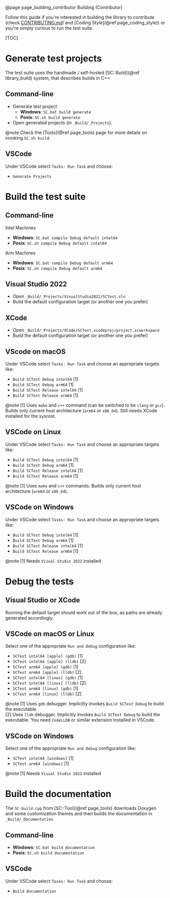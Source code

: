 @page page_building_contributor Building (Contributor)

Follow this guide if you're interested in building the library to contribute (check [CONTRIBUTING.md](https://github.com/Pagghiu/SaneCppLibraries/blob/main/CONTRIBUTING.md)! and [Coding Style](@ref page_coding_style)) or you're simply curious to run the test suite.

[TOC]

# Generate test projects

The test suite uses the handmade / self-hosted [SC::Build](@ref library_build) system, that describes builds in C++

## Command-line
- Generate test project
    - **Windows**: `SC.bat build generate`
    - **Posix**: `SC.sh build generate`
- Open generated projects (in `_Build/_Projects`). 

@note Check the [Tools](@ref page_tools) page for more details on invoking `SC.sh build`.

## VSCode

Under VSCode select `Tasks: Run Task` and choose:
- `Generate Projects`

# Build the test suite

## Command-line

Intel Machines
- **Windows**: `SC.bat compile Debug default intel64`
- **Posix**: `SC.sh compile Debug default intel64`

Arm Machines
- **Windows**: `SC.bat compile Debug default arm64`
- **Posix**: `SC.sh compile Debug default arm64`

## Visual Studio 2022
- Open `_Build/_Projects/VisualStudio2022/SCTest.sln` 
- Build the default configuration target (or another one you prefer)

## XCode
- Open `_Build/_Projects/XCode/SCTest.xcodeproj/project.xcworkspace` 
- Build the default configuration target (or another one you prefer)

## VScode on macOS
Under VSCode select `Tasks: Run Task` and choose an appropriate targets like:
- `Build SCTest Debug intel64` [1]
- `Build SCTest Debug arm64` [1]
- `Build SCTest Release intel64` [1]
- `Build SCTest Release arm64` [1]

@note
[1] Uses `make` and `c++` command (can be switched to be `clang` or `gcc`). Builds only current host architecture (`arm64` or `x86_64`). Still needs XCode installed for the sysroot.  

## VSCode on Linux
Under VSCode select `Tasks: Run Task` and choose an appropriate targets like:
- `Build SCTest Debug intel64` [1]
- `Build SCTest Debug arm64` [1]
- `Build SCTest Release intel64` [1]
- `Build SCTest Release arm64` [1]

@note
[1] Uses `make` and `c++` commands. Builds only current host architecture (`arm64` or `x86_64`).

## VSCode on Windows
Under VSCode select `Tasks: Run Task` and choose an appropriate targets like:
- `Build SCTest Debug intel64` [1]
- `Build SCTest Debug arm64` [1]
- `Build SCTest Release intel64` [1]
- `Build SCTest Release arm64` [1]

@note
[1] Needs `Visual Studio 2022` installed

# Debug the tests

## Visual Studio or XCode

Running the default target should work out of the box, as paths are already generated accordingly.

## VSCode on macOS or Linux

Select one of the appropriate `Run and Debug` configuration like:

- `SCTest intel64 [apple] (gdb)` [1]
- `SCTest intel64 [apple] (lldb)` [2]
- `SCTest arm64 [apple] (gdb)` [1]
- `SCTest arm64 [apple] (lldb)` [2]
- `SCTest intel64 [linux] (gdb)` [1]
- `SCTest intel64 [linux] (lldb)` [2]
- `SCTest arm64 [linux] (gdb)` [1]
- `SCTest arm64 [linux] (lldb)` [2]

@note
[1] Uses `gdb` debugger. Implicitly invokes `Build SCTest Debug` to build the executable.  
[2] Uses `lldb` debugger. Implicitly invokes `Build SCTest Debug` to build the executable. You need `CodeLLDB` or similar extension installed in VSCode.

## VSCode on Windows

Select one of the appropriate `Run and Debug` configuration like:

- `SCTest intel64 [windows]` [1]
- `SCTest arm64 [windows]` [1]

@note
[1] Needs `Visual Studio 2022` installed

# Build the documentation

The `SC-build.cpp` from [SC::Tool](@ref page_tools) downloads Doxygen and some customization themes and then builds the documentation in `_Build/_Documentation`.

## Command-line
- **Windows**: `SC.bat build documentation`
- **Posix**: `SC.sh build documentation`

## VSCode
Under VSCode select `Tasks: Run Task` and choose:
- `Build Documentation`

